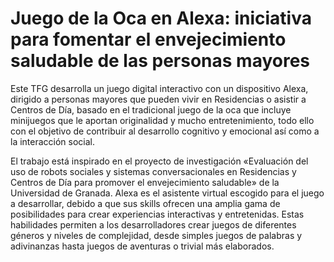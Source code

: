 # Juego de la Oca en Alexa: iniciativa para fomentar el envejecimiento saludable de las personas mayores

Este TFG desarrolla un juego digital interactivo con un dispositivo Alexa, dirigido a personas
mayores que pueden vivir en Residencias o asistir a Centros de Día, basado en el tradicional juego
de la oca que incluye minijuegos que le aportan originalidad y mucho entretenimiento, todo ello
con el objetivo de contribuir al desarrollo cognitivo y emocional así como a la interacción social.

El trabajo está inspirado en el proyecto de investigación «Evaluación del uso de robots sociales
y sistemas conversacionales en Residencias y Centros de Día para promover el envejecimiento
saludable» de la Universidad de Granada. Alexa es el asistente virtual escogido para el juego a desarrollar,
debido a que sus skills ofrecen una amplia gama de posibilidades para crear experiencias interactivas y entretenidas.
Estas habilidades permiten a los desarrolladores crear juegos de diferentes géneros y niveles de complejidad, desde
simples juegos de palabras y adivinanzas hasta juegos de aventuras o trivial más elaborados.
